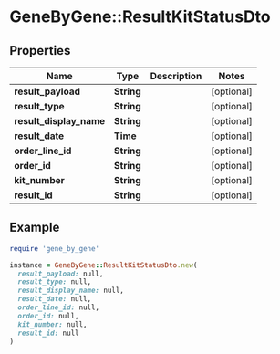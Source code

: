 # GeneByGene::ResultKitStatusDto

## Properties

| Name | Type | Description | Notes |
| ---- | ---- | ----------- | ----- |
| **result_payload** | **String** |  | [optional] |
| **result_type** | **String** |  | [optional] |
| **result_display_name** | **String** |  | [optional] |
| **result_date** | **Time** |  | [optional] |
| **order_line_id** | **String** |  | [optional] |
| **order_id** | **String** |  | [optional] |
| **kit_number** | **String** |  | [optional] |
| **result_id** | **String** |  | [optional] |

## Example

```ruby
require 'gene_by_gene'

instance = GeneByGene::ResultKitStatusDto.new(
  result_payload: null,
  result_type: null,
  result_display_name: null,
  result_date: null,
  order_line_id: null,
  order_id: null,
  kit_number: null,
  result_id: null
)
```

